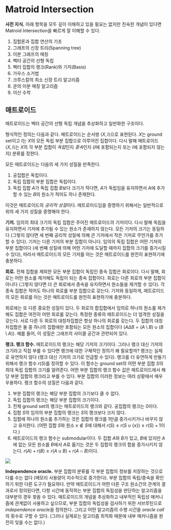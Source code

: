 # Matroid Intersection

**사전 지식.** 아래 항목을 모두 깊이 이해하고 있을 필요는 없지만 친숙한 개념이 있다면 Matroid Intersection을 빠르게 잘 이해할 수 있다.

1. 집합론과 집합 연산의 기초
1. 그래프의 신장 트리(Spanning tree)
1. 이분 그래프의 매칭
1. 벡터 공간의 선형 독립
1. 벡터 집합의 랭크(Rank)와 기저(Basis)
1. 가우스 소거법
1. 크루스칼의 최소 신장 트리 알고리즘
1. 쿤의 이분 매칭 알고리즘
1. 이산 수학

## 매트로이드

매트로이드는 벡터 공간의 선형 독립 개념을 추상화하고 일반화한 구조이다.

형식적인 정의는 다음과 같다. 매트로이드는 순서쌍 $\left\langle X, I \right\rangle$으로 표현된다. $X$는 ground set이고 $I$는 $X$의 모든 독립 부분 집합으로 이루어진 집합이다. 다시 말해 매트로이드 $\left\langle X, I \right\rangle$는 $X$의 각 부분 집합이 *독립*인지 *종속*인지 ($I$에 포함되는지 또는 $I$에 포함되지 않는지) 분류를 정한다.

모든 매트로이드는 다음의 세 가지 성질을 만족한다.

1. 공집합은 독립이다.
1. 독립 집합의 부분 집합은 독립이다.
1. 독립 집합 $A$가 독립 집합 $B$보다 크기가 작다면, $A$가 독립임을 유지하면서 $A$에 추가할 수 있는 $B$의 원소가 적어도 하나 존재한다.

이것은 매트로이드의 *공리적 성질*이다. 매트로이드임을 증명하기 위해서는 일반적으로 위의 세 가지 성질을 증명해야 한다.

**기저.** 임의의 최대 크기의 독립 집합은 주어진 매트로이드의 기저이다. 다시 말해 독립을 유지하면서 기저에 추가될 수 있는 원소가 존재하지 않는다. 모든 기저의 크기는 동일하다 (그렇지 않다면 세 번째 공리적 성질에 의해 큰 기저에서 작은 기저로 무언가를 추가할 수 있다). 기저는 다른 기저의 부분 집합이 아니다. 임의의 독립 집합은 어떤 기저의 부분 집합이다 (세 번째 성질에 의해 어떤 기저에 도달할 때까지 집합의 크기를 증가시킬 수 있다), 따라서 매트로이드의 모든 기저를 아는 것은 매트로이드를 완전히 표현하기에 충분하다.

**회로.** 전체 집합을 제외한 모든 부분 집합이 독립인 종속 집합은 회로이다. 다시 말해, 회로는 어떤 원소를 제거해도 독립이 되는 종속 집합이다. 회로는 다른 회로의 부분 집합이 아니다 (그렇지 않다면 더 큰 회로에서 종속을 유지하면서 원소들을 제거할 수 있다). 각 종속 집합은 적어도 하나의 회로를 부분 집합으로 갖는다. 기저와 동일하게, 매트로이드의 모든 회로를 아는 것은 매트로이드를 완전히 표현하기에 충분하다.

회로에는 또 다른 중요한 성질이 있다. 두 회로의 합집합에서 임의로 하나의 원소를 제거해도 집합은 여전히 어떤 회로를 갖는다. 특정한 종류의 매트로이드는 더 엄격한 성질을 갖는다. 서로 다른 두 회로의 대칭차집합은 항상 하나의 회로를 갖는다. 두 집합의 대칭차집합은 둘 중 하나의 집합에만 포함되는 모든 원소의 집합이다 ($A \Delta B = (A \setminus B) \cup (B \setminus A)$). 예를 들어, 이 성질은 그래프의 사이클 공간과 관련되어 있다.

**랭크. 랭크 함수.** 매트로이드의 랭크는 해당 기저의 크기이다. 그러나 랭크 대신 기저의 크기라고 직접 부를 수 있다면 랭크에 대한 구체적인 정의가 왜 필요할까? 랭크는 실제로 유연하지 않다 (랭크 대신 기저의 크기로 언급할 수 있다). 랭크를 더 유연하게 만들기 위해서 랭크 함수 $r(S)$를 정의할 수 있다. 이 함수는 ground set의 어떤 부분 집합 $S$의 최대 독립 집합의 크기를 알려준다. 어떤 부분 집합의 랭크 함수 값은 매트로이드에서 해당 부분 집합의 랭크라고 부를 수 있다. 부분 집합의 이러한 정보는 여러 상황에서 매우 우용하다. 랭크 함수의 성질은 다음과 같다.

1. 부분 집합의 랭크는 해당 부분 집합의 크기보다 클 수 없다.
1. 독립 집합의 랭크는 해당 부분 집합의 크기이다.
1. 전체 ground set의 랭크는 매트로이드의 랭크와 같다. 공집합의 랭크는 $0$이다.
1. 집합 $S$의 임의의 부분 집합의 랭크는 $S$의 랭크보다 크지 않다.
1. 집합에 하나의 원소를 추가하는 것은 집합의 랭크를 $1$만큼 증가시키거나 바꾸지 않고 유지한다. (어떤 집합 $S$와 원소 $x \notin S$에 대해서 $r(S) \leq r(S \cup \{x\}) \leq r(S)+1$이다.)
1. 매트로이드의 랭크 함수는 submodular이다. 두 집합 $A$와 $B$가 있고, $B$에 있지만 $A$에 없는 모든 원소를 $B$에서 $A$로 옮기는 것은 두 집합의 랭크의 합을 증가시키지 않는다. $r(A) + r(B) \geq r(A \cup B) + r(A \cap B)$이다.

![](https://codeforces.com/predownloaded/e2/32/e232071f8639629598a69d5d6210d2f9960c3ce0.png)

**Independence oracle.** 부분 집합의 분류를 각 부분 집합의 정보를 저장하는 것으로 다룰 수는 없다 (메모리 사용량이 지수적으로 증가한다). 부분 집합의 독립/종속을 확인하기 위한 다른 도구가 필요하다. 만약 매트로이드가 어떤 다른 구조 원소간의 관계의 결과로서 정의된다면, 다항 시간에 동작하는 부분 집합의 독립성을 판단하는 알고리즘을 대부분의 경우 찾을 수 있다. 매트로이드의 개념을 추상화하고 내부적인 독립성 매커니즘에 관계없이 사용하고 싶으므로, 부분 집합의 독립성을 검사하기 위한 서브루틴으로 *independence oracle*을 정의한다. 그리고 어떤 알고리즘의 수행 시간을 *oracle call*의 횟수로 구할 수 있다. (그러나 실제로는 알고리즘 최적화 때문에 내부 매커니즘을 완전히 잊을 수는 없다.)
